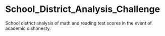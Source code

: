 # School_District_Analysis_Challenge
School district analysis of math and reading test scores in the event of academic dishonesty.
